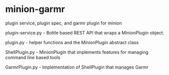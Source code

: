 minion-garmr
============

plugin service, plugin spec, and garmr plugin for minion


plugin-service.py - Bottle based REST API that wraps a MinionPlugin object.

plugin.py - helper functions and the MinionPlugin abstract class

ShellPlugin.py - MinionPlugin that implements features for managing command line based tools

GarmrPlugin.py - Implementation of ShellPlugin that manages Garmr